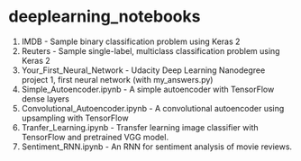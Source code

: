 # deeplearning_notebooks
1. IMDB - Sample binary classification problem using Keras 2
2. Reuters - Sample single-label, multiclass classification problem using Keras 2
3. Your_First_Neural_Network - Udacity Deep Learning Nanodegree project 1, first neural network (with my_answers.py)
4. Simple_Autoencoder.ipynb - A simple autoencoder with TensorFlow dense layers
5. Convolutional_Autoencoder.ipynb - A convolutional autoencoder using upsampling with TensorFlow 
6. Tranfer_Learning.ipynb - Transfer learning image classifier with TensorFlow and pretrained VGG model.
7. Sentiment_RNN.ipynb - An RNN for sentiment analysis of movie reviews.
